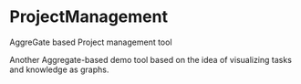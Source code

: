 # ProjectManagement
AggreGate based Project management tool

Another Aggregate-based demo tool based on the idea of visualizing tasks and knowledge as graphs.
